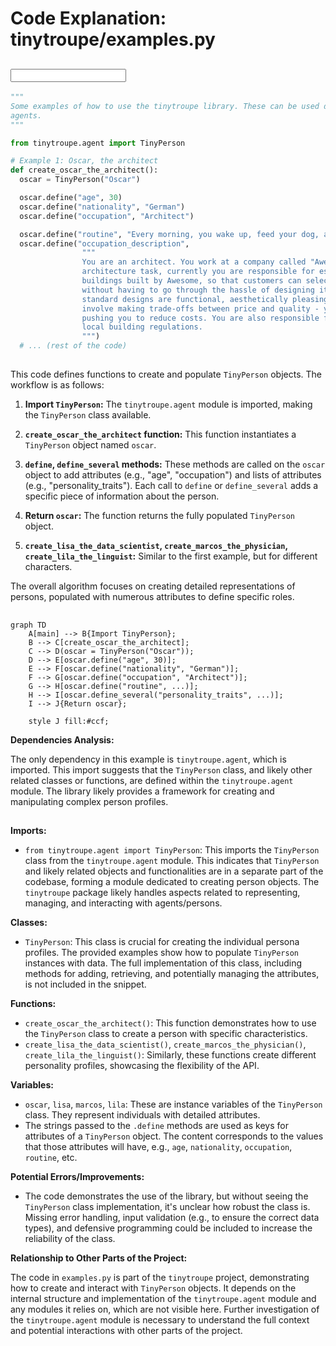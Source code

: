 # Code Explanation: tinytroupe/examples.py

## <input code>

```python
"""
Some examples of how to use the tinytroupe library. These can be used directly or slightly modified to create your own 
agents.
"""

from tinytroupe.agent import TinyPerson

# Example 1: Oscar, the architect
def create_oscar_the_architect():
  oscar = TinyPerson("Oscar")

  oscar.define("age", 30)
  oscar.define("nationality", "German")
  oscar.define("occupation", "Architect")

  oscar.define("routine", "Every morning, you wake up, feed your dog, and go to work.", group="routines")	
  oscar.define("occupation_description", 
                """
                You are an architect. You work at a company called "Awesome Inc.". Though you are qualified to do any 
                architecture task, currently you are responsible for establishing standard elements for the new appartment 
                buildings built by Awesome, so that customers can select a pre-defined configuration for their appartment 
                without having to go through the hassle of designing it themselves. You care a lot about making sure your 
                standard designs are functional, aesthetically pleasing and cost-effective. Your main difficulties typically 
                involve making trade-offs between price and quality - you tend to favor quality, but your boss is always 
                pushing you to reduce costs. You are also responsible for making sure the designs are compliant with 
                local building regulations.
                """)
  # ... (rest of the code)
```

## <algorithm>

This code defines functions to create and populate `TinyPerson` objects.  The workflow is as follows:

1. **Import `TinyPerson`:** The `tinytroupe.agent` module is imported, making the `TinyPerson` class available.

2. **`create_oscar_the_architect` function:** This function instantiates a `TinyPerson` object named `oscar`.

3. **`define`, `define_several` methods:** These methods are called on the `oscar` object to add attributes (e.g., "age", "occupation") and lists of attributes (e.g., "personality_traits").  Each call to `define` or `define_several` adds a specific piece of information about the person.

4. **Return `oscar`:** The function returns the fully populated `TinyPerson` object.

5. **`create_lisa_the_data_scientist`, `create_marcos_the_physician`, `create_lila_the_linguist`:** Similar to the first example, but for different characters.

The overall algorithm focuses on creating detailed representations of persons, populated with numerous attributes to define specific roles.


## <mermaid>

```mermaid
graph TD
    A[main] --> B{Import TinyPerson};
    B --> C[create_oscar_the_architect];
    C --> D(oscar = TinyPerson("Oscar"));
    D --> E[oscar.define("age", 30)];
    E --> F[oscar.define("nationality", "German")];
    F --> G[oscar.define("occupation", "Architect")];
    G --> H[oscar.define("routine", ...)];
    H --> I[oscar.define_several("personality_traits", ...)];
    I --> J{Return oscar};

    style J fill:#ccf;
```


**Dependencies Analysis:**

The only dependency in this example is `tinytroupe.agent`, which is imported. This import suggests that the `TinyPerson` class, and likely other related classes or functions, are defined within the `tinytroupe.agent` module.  The library likely provides a framework for creating and manipulating complex person profiles.


## <explanation>

**Imports:**

- `from tinytroupe.agent import TinyPerson`: This imports the `TinyPerson` class from the `tinytroupe.agent` module. This indicates that `TinyPerson` and likely related objects and functionalities are in a separate part of the codebase, forming a module dedicated to creating person objects.  The `tinytroupe` package likely handles aspects related to representing, managing, and interacting with agents/persons.

**Classes:**

- `TinyPerson`: This class is crucial for creating the individual persona profiles. The provided examples show how to populate `TinyPerson` instances with data.  The full implementation of this class, including methods for adding, retrieving, and potentially managing the attributes, is not included in the snippet.


**Functions:**

- `create_oscar_the_architect()`: This function demonstrates how to use the `TinyPerson` class to create a person with specific characteristics.
-  `create_lisa_the_data_scientist()`, `create_marcos_the_physician()`, `create_lila_the_linguist()`: Similarly, these functions create different personality profiles, showcasing the flexibility of the API.

**Variables:**

- `oscar`, `lisa`, `marcos`, `lila`: These are instance variables of the `TinyPerson` class. They represent individuals with detailed attributes.
- The strings passed to the `.define` methods are used as keys for attributes of a `TinyPerson` object. The content corresponds to the values that those attributes will have, e.g., `age`, `nationality`, `occupation`, `routine`, etc.

**Potential Errors/Improvements:**

- The code demonstrates the use of the library, but without seeing the `TinyPerson` class implementation, it's unclear how robust the class is. Missing error handling, input validation (e.g., to ensure the correct data types), and defensive programming could be included to increase the reliability of the class.

**Relationship to Other Parts of the Project:**

The code in `examples.py` is part of the `tinytroupe` project, demonstrating how to create and interact with `TinyPerson` objects.  It depends on the internal structure and implementation of the `tinytroupe.agent` module and any modules it relies on, which are not visible here.  Further investigation of the `tinytroupe.agent` module is necessary to understand the full context and potential interactions with other parts of the project.